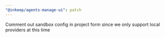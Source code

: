```yaml
---
"@inkeep/agents-manage-ui": patch
---
```


Comment out sandbox config in project form since we only support local providers at this time
